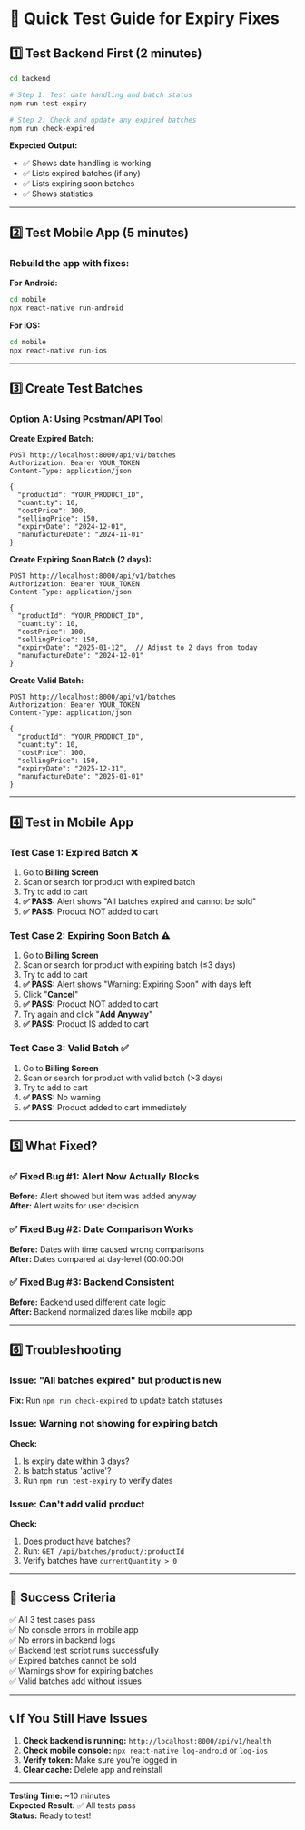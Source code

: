 # 🚀 Quick Test Guide for Expiry Fixes

## 1️⃣ Test Backend First (2 minutes)

```bash
cd backend

# Step 1: Test date handling and batch status
npm run test-expiry

# Step 2: Check and update any expired batches
npm run check-expired
```

**Expected Output:**
- ✅ Shows date handling is working
- ✅ Lists expired batches (if any)
- ✅ Lists expiring soon batches
- ✅ Shows statistics

---

## 2️⃣ Test Mobile App (5 minutes)

### Rebuild the app with fixes:

**For Android:**
```bash
cd mobile
npx react-native run-android
```

**For iOS:**
```bash
cd mobile
npx react-native run-ios
```

---

## 3️⃣ Create Test Batches

### Option A: Using Postman/API Tool

**Create Expired Batch:**
```http
POST http://localhost:8000/api/v1/batches
Authorization: Bearer YOUR_TOKEN
Content-Type: application/json

{
  "productId": "YOUR_PRODUCT_ID",
  "quantity": 10,
  "costPrice": 100,
  "sellingPrice": 150,
  "expiryDate": "2024-12-01",
  "manufactureDate": "2024-11-01"
}
```

**Create Expiring Soon Batch (2 days):**
```http
POST http://localhost:8000/api/v1/batches
Authorization: Bearer YOUR_TOKEN
Content-Type: application/json

{
  "productId": "YOUR_PRODUCT_ID",
  "quantity": 10,
  "costPrice": 100,
  "sellingPrice": 150,
  "expiryDate": "2025-01-12",  // Adjust to 2 days from today
  "manufactureDate": "2024-12-01"
}
```

**Create Valid Batch:**
```http
POST http://localhost:8000/api/v1/batches
Authorization: Bearer YOUR_TOKEN
Content-Type: application/json

{
  "productId": "YOUR_PRODUCT_ID",
  "quantity": 10,
  "costPrice": 100,
  "sellingPrice": 150,
  "expiryDate": "2025-12-31",
  "manufactureDate": "2025-01-01"
}
```

---

## 4️⃣ Test in Mobile App

### Test Case 1: Expired Batch ❌
1. Go to **Billing Screen**
2. Scan or search for product with expired batch
3. Try to add to cart
4. **✅ PASS:** Alert shows "All batches expired and cannot be sold"
5. **✅ PASS:** Product NOT added to cart

### Test Case 2: Expiring Soon Batch ⚠️
1. Go to **Billing Screen**
2. Scan or search for product with expiring batch (≤3 days)
3. Try to add to cart
4. **✅ PASS:** Alert shows "Warning: Expiring Soon" with days left
5. Click "**Cancel**"
6. **✅ PASS:** Product NOT added to cart
7. Try again and click "**Add Anyway**"
8. **✅ PASS:** Product IS added to cart

### Test Case 3: Valid Batch ✅
1. Go to **Billing Screen**
2. Scan or search for product with valid batch (>3 days)
3. Try to add to cart
4. **✅ PASS:** No warning
5. **✅ PASS:** Product added to cart immediately

---

## 5️⃣ What Fixed?

### ✅ Fixed Bug #1: Alert Now Actually Blocks
**Before:** Alert showed but item was added anyway  
**After:** Alert waits for user decision

### ✅ Fixed Bug #2: Date Comparison Works
**Before:** Dates with time caused wrong comparisons  
**After:** Dates compared at day-level (00:00:00)

### ✅ Fixed Bug #3: Backend Consistent
**Before:** Backend used different date logic  
**After:** Backend normalized dates like mobile app

---

## 6️⃣ Troubleshooting

### Issue: "All batches expired" but product is new
**Fix:** Run `npm run check-expired` to update batch statuses

### Issue: Warning not showing for expiring batch
**Check:**
1. Is expiry date within 3 days?
2. Is batch status 'active'?
3. Run `npm run test-expiry` to verify dates

### Issue: Can't add valid product
**Check:**
1. Does product have batches?
2. Run: `GET /api/batches/product/:productId`
3. Verify batches have `currentQuantity > 0`

---

## 🎯 Success Criteria

✅ All 3 test cases pass  
✅ No console errors in mobile app  
✅ No errors in backend logs  
✅ Backend test script runs successfully  
✅ Expired batches cannot be sold  
✅ Warnings show for expiring batches  
✅ Valid batches add without issues  

---

## 📞 If You Still Have Issues

1. **Check backend is running:** `http://localhost:8000/api/v1/health`
2. **Check mobile console:** `npx react-native log-android` or `log-ios`
3. **Verify token:** Make sure you're logged in
4. **Clear cache:** Delete app and reinstall

---

**Testing Time:** ~10 minutes  
**Expected Result:** ✅ All tests pass  
**Status:** Ready to test!


